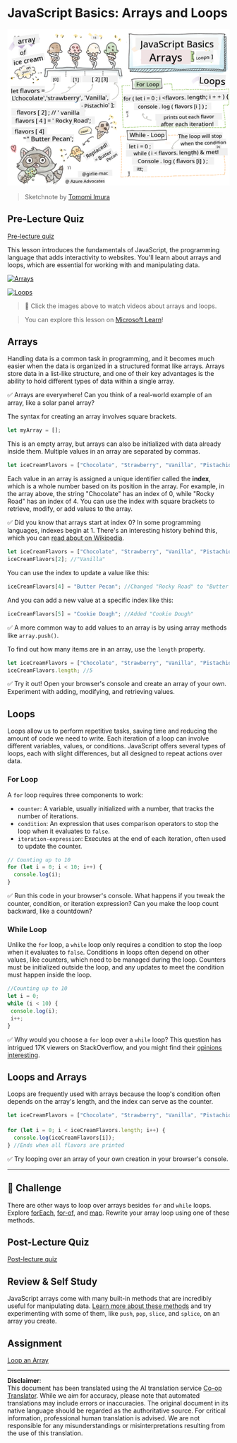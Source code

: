 <!--
CO_OP_TRANSLATOR_METADATA:
{
  "original_hash": "3f7f87871312cf6cc12662da7d973182",
  "translation_date": "2025-08-28T11:46:35+00:00",
  "source_file": "2-js-basics/4-arrays-loops/README.md",
  "language_code": "en"
}
-->
# JavaScript Basics: Arrays and Loops

![JavaScript Basics - Arrays](../../../../translated_images/webdev101-js-arrays.439d7528b8a294558d0e4302e448d193f8ad7495cc407539cc81f1afe904b470.en.png)
> Sketchnote by [Tomomi Imura](https://twitter.com/girlie_mac)

## Pre-Lecture Quiz
[Pre-lecture quiz](https://ff-quizzes.netlify.app/web/quiz/13)

This lesson introduces the fundamentals of JavaScript, the programming language that adds interactivity to websites. You'll learn about arrays and loops, which are essential for working with and manipulating data.

[![Arrays](https://img.youtube.com/vi/1U4qTyq02Xw/0.jpg)](https://youtube.com/watch?v=1U4qTyq02Xw "Arrays")

[![Loops](https://img.youtube.com/vi/Eeh7pxtTZ3k/0.jpg)](https://www.youtube.com/watch?v=Eeh7pxtTZ3k "Loops")

> 🎥 Click the images above to watch videos about arrays and loops.

> You can explore this lesson on [Microsoft Learn](https://docs.microsoft.com/learn/modules/web-development-101-arrays/?WT.mc_id=academic-77807-sagibbon)!

## Arrays

Handling data is a common task in programming, and it becomes much easier when the data is organized in a structured format like arrays. Arrays store data in a list-like structure, and one of their key advantages is the ability to hold different types of data within a single array.

✅ Arrays are everywhere! Can you think of a real-world example of an array, like a solar panel array?

The syntax for creating an array involves square brackets.

```javascript
let myArray = [];
```

This is an empty array, but arrays can also be initialized with data already inside them. Multiple values in an array are separated by commas.

```javascript
let iceCreamFlavors = ["Chocolate", "Strawberry", "Vanilla", "Pistachio", "Rocky Road"];
```

Each value in an array is assigned a unique identifier called the **index**, which is a whole number based on its position in the array. For example, in the array above, the string "Chocolate" has an index of 0, while "Rocky Road" has an index of 4. You can use the index with square brackets to retrieve, modify, or add values to the array.

✅ Did you know that arrays start at index 0? In some programming languages, indexes begin at 1. There's an interesting history behind this, which you can [read about on Wikipedia](https://en.wikipedia.org/wiki/Zero-based_numbering).

```javascript
let iceCreamFlavors = ["Chocolate", "Strawberry", "Vanilla", "Pistachio", "Rocky Road"];
iceCreamFlavors[2]; //"Vanilla"
```

You can use the index to update a value like this:

```javascript
iceCreamFlavors[4] = "Butter Pecan"; //Changed "Rocky Road" to "Butter Pecan"
```

And you can add a new value at a specific index like this:

```javascript
iceCreamFlavors[5] = "Cookie Dough"; //Added "Cookie Dough"
```

✅ A more common way to add values to an array is by using array methods like `array.push()`.

To find out how many items are in an array, use the `length` property.

```javascript
let iceCreamFlavors = ["Chocolate", "Strawberry", "Vanilla", "Pistachio", "Rocky Road"];
iceCreamFlavors.length; //5
```

✅ Try it out! Open your browser's console and create an array of your own. Experiment with adding, modifying, and retrieving values.

## Loops

Loops allow us to perform repetitive tasks, saving time and reducing the amount of code we need to write. Each iteration of a loop can involve different variables, values, or conditions. JavaScript offers several types of loops, each with slight differences, but all designed to repeat actions over data.

### For Loop

A `for` loop requires three components to work:
- `counter`: A variable, usually initialized with a number, that tracks the number of iterations.
- `condition`: An expression that uses comparison operators to stop the loop when it evaluates to `false`.
- `iteration-expression`: Executes at the end of each iteration, often used to update the counter.

```javascript
// Counting up to 10
for (let i = 0; i < 10; i++) {
  console.log(i);
}
```

✅ Run this code in your browser's console. What happens if you tweak the counter, condition, or iteration expression? Can you make the loop count backward, like a countdown?

### While Loop

Unlike the `for` loop, a `while` loop only requires a condition to stop the loop when it evaluates to `false`. Conditions in loops often depend on other values, like counters, which need to be managed during the loop. Counters must be initialized outside the loop, and any updates to meet the condition must happen inside the loop.

```javascript
//Counting up to 10
let i = 0;
while (i < 10) {
 console.log(i);
 i++;
}
```

✅ Why would you choose a `for` loop over a `while` loop? This question has intrigued 17K viewers on StackOverflow, and you might find their [opinions interesting](https://stackoverflow.com/questions/39969145/while-loops-vs-for-loops-in-javascript).

## Loops and Arrays

Loops are frequently used with arrays because the loop's condition often depends on the array's length, and the index can serve as the counter.

```javascript
let iceCreamFlavors = ["Chocolate", "Strawberry", "Vanilla", "Pistachio", "Rocky Road"];

for (let i = 0; i < iceCreamFlavors.length; i++) {
  console.log(iceCreamFlavors[i]);
} //Ends when all flavors are printed
```

✅ Try looping over an array of your own creation in your browser's console.

---

## 🚀 Challenge

There are other ways to loop over arrays besides `for` and `while` loops. Explore [forEach](https://developer.mozilla.org/docs/Web/JavaScript/Reference/Global_Objects/Array/forEach), [for-of](https://developer.mozilla.org/docs/Web/JavaScript/Reference/Statements/for...of), and [map](https://developer.mozilla.org/docs/Web/JavaScript/Reference/Global_Objects/Array/map). Rewrite your array loop using one of these methods.

## Post-Lecture Quiz
[Post-lecture quiz](https://ff-quizzes.netlify.app/web/quiz/14)

## Review & Self Study

JavaScript arrays come with many built-in methods that are incredibly useful for manipulating data. [Learn more about these methods](https://developer.mozilla.org/docs/Web/JavaScript/Reference/Global_Objects/Array) and try experimenting with some of them, like `push`, `pop`, `slice`, and `splice`, on an array you create.

## Assignment

[Loop an Array](assignment.md)

---

**Disclaimer**:  
This document has been translated using the AI translation service [Co-op Translator](https://github.com/Azure/co-op-translator). While we aim for accuracy, please note that automated translations may include errors or inaccuracies. The original document in its native language should be regarded as the authoritative source. For critical information, professional human translation is advised. We are not responsible for any misunderstandings or misinterpretations resulting from the use of this translation.